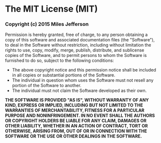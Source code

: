 <h1>The MIT License (MIT)</h1>

<h3>Copyright (c) 2015 Miles Jefferson</h3>

Permission is hereby granted, free of charge, to any person obtaining a copy
of this software and associated documentation files (the "Software"), to deal
in the Software without restriction, including without limitation the rights
to use, copy, modify, merge, publish, distribute, and sublicense copies of the Software, and to permit persons to whom the Software is
furnished to do so, subject to the following conditions:

* The above copyright notice and this permission notice shall be included in all
copies or substantial portions of the Software.
* The individual in question whom uses the Software must not resell any portion of the Software to another.
* The individual must not claim the Software developed as their own.

<b>THE SOFTWARE IS PROVIDED "AS IS", WITHOUT WARRANTY OF ANY KIND, EXPRESS OR
IMPLIED, INCLUDING BUT NOT LIMITED TO THE WARRANTIES OF MERCHANTABILITY,
FITNESS FOR A PARTICULAR PURPOSE AND NONINFRINGEMENT. IN NO EVENT SHALL THE
AUTHORS OR COPYRIGHT HOLDERS BE LIABLE FOR ANY CLAIM, DAMAGES OR OTHER
LIABILITY, WHETHER IN AN ACTION OF CONTRACT, TORT OR OTHERWISE, ARISING FROM,
OUT OF OR IN CONNECTION WITH THE SOFTWARE OR THE USE OR OTHER DEALINGS IN THE
SOFTWARE.</b>
